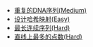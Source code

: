 * [重复的DNA序列(Medium)](./187.repeated-dna-sequences.md)
* [设计哈希映射(Easy)](./706.design-hashmap.md)
* [最长连续序列(Hard)](./128.longest-consecutive-sequence.md)
* [直线上最多的点数(Hard)](./149.max-points-on-a-line.md)